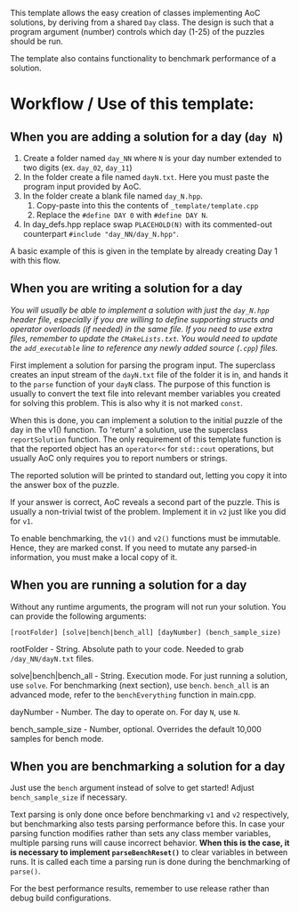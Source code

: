 This template allows the easy creation of classes implementing AoC solutions, by deriving from a shared `Day` class.
The design is such that a program argument (number) controls which day (1-25) of the puzzles should be run.

The template also contains functionality to benchmark performance of a solution.

# Workflow / Use of this template:

## When you are adding a solution for a day (`day N`)

1. Create a folder named `day_NN`  where `N` is your day number extended to two digits (ex. `day_02`, `day_11`)
2. In the folder create a file named `dayN.txt`. Here you must paste the program input provided by AoC.
3. In the folder create a blank file named `day_N.hpp`.
    1. Copy-paste into this the contents of `_template/template.cpp`
    2. Replace the `#define DAY 0` with `#define DAY N`.
4. In day_defs.hpp replace swap `PLACEHOLD(N)` with its commented-out counterpart `#include "day_NN/day_N.hpp"`.

A basic example of this is given in the template by already creating Day 1 with this flow.

## When you are writing a solution for a day

*You will usually be able to implement a solution with just the `day_N.hpp` header file, especially if you are willing to define supporting structs and operator overloads (if needed) in the same file.
If you need to use extra files, remember to update the `CMakeLists.txt`. You would need to update the `add_executable` line to reference any newly added source (`.cpp`) files.*

First implement a solution for parsing the program input. 
The superclass creates an input stream of the `dayN.txt` file of the folder it is in, and hands it to the `parse` function of your `dayN` class.
The purpose of this function is usually to convert the text file into relevant member variables you created for solving this problem. This is also why it is not marked `const`.

When this is done, you can implement a solution to the initial puzzle of the day in the v1() function.
To 'return' a solution, use the superclass `reportSolution` function. 
The only requirement of this template function is that the reported object has an `operator<<` for `std::cout` operations, but usually AoC only requires you to report numbers or strings. 

The reported solution will be printed to standard out, letting you copy it into the answer box of the puzzle.

If your answer is correct, AoC reveals a second part of the puzzle. This is usually a non-trivial twist of the problem. Implement it in `v2` just like you did for `v1`.

To enable benchmarking, the `v1()` and `v2()` functions must be immutable. Hence, they are marked const. If you need to mutate any parsed-in information, you must make a local copy of it.

## When you are running a solution for a day

Without any runtime arguments, the program will not run your solution. You can provide the following arguments:

`[rootFolder] [solve|bench|bench_all] [dayNumber] (bench_sample_size)`

rootFolder - String. Absolute path to your code. Needed to grab `/day_NN/dayN.txt` files.

solve|bench|bench_all - String. Execution mode. For just running a solution, use `solve`. For benchmarking (next section), use `bench`. `bench_all` is an advanced mode, refer to the `benchEverything` function in main.cpp.

dayNumber - Number. The day to operate on. For day `N`, use `N`.

bench_sample_size - Number, optional. Overrides the default 10,000 samples for bench mode.

## When you are benchmarking a solution for a day

Just use the `bench` argument instead of solve to get started! Adjust `bench_sample_size` if necessary. 

Text parsing is only done once before benchmarking `v1` and `v2` respectively, but benchmarking also tests parsing performance before this.
In case your parsing function modifies rather than sets any class member variables, multiple parsing runs will cause incorrect behavior.
**When this is the case, it is necessary to implement `parseBenchReset()`** to clear variables in between runs. It is called each time a parsing run is done during the benchmarking of `parse()`.

For the best performance results, remember to use release rather than debug build configurations.
